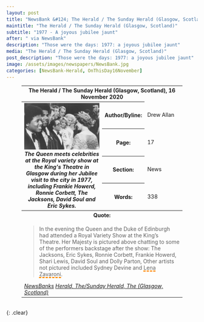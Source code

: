 ```yaml
---
layout: post
title: "NewsBank &#124; The Herald / The Sunday Herald (Glasgow, Scotland) &#124; 16 November 2020"
maintitle: "The Herald / The Sunday Herald (Glasgow, Scotland)"
subtitle: "1977 - A joyous jubilee jaunt"
after: " via NewsBank"
description: "Those were the days: 1977: a joyous jubilee jaunt"
media: "The Herald / The Sunday Herald (Glasgow, Scotland)"
post_description: "Those were the days: 1977: a joyous jubilee jaunt"
image: /assets/images/newspapers/NewsBank.jpg
categories: [NewsBank-Herald, OnThisDay16November]
---
```


<figure class="fig3">
<table>
<tr id="infobox1"><th colspan="3">The Herald / The Sunday Herald (Glasgow, Scotland), 16 November 2020</th></tr>
<tr>
<th rowspan="5" class="top" style="width:50%;">
<a href="/assets/images/newspapers/the-herald/265603301.jpg.article-962.jpg"><img src="/assets/images/newspapers/the-herald/265603301.jpg.article-962.jpg" class="full-width zoom-in" /></a>
<cite>The Queen meets celebrities at the Royal variety show at the King's Theatre in Glasgow during her Jubilee visit to the city in 1977, including Frankie Howerd, Ronnie Corbett, The Jacksons, David Soul and Eric Sykes.</cite>
</th>
</tr>
<tr><th style="width:25%;">Author/Byline:</th><td>Drew Allan</td></tr>
<tr>
<th>Page:</th><td>17</td>
</tr>
<tr>
<th>Section:</th><td>News</td>
</tr>
<tr>
<th>Words:</th><td>338</td>
</tr>
<tr id="infobox2"><th colspan="3">Quote:</th></tr>
<tr><td colspan="3">
<blockquote>
In the evening the Queen and the Duke of Edinburgh had attended a Royal Variety Show at the King’s Theatre. Her Majesty is pictured above chatting to some of the performers backstage after the show: The Jacksons, Eric Sykes, Ronnie Corbett, Frankie Howerd, Shari Lewis, David Soul and Dolly Parton, Other artists not pictured included Sydney Devine and <span style="text-decoration: underline dashed darkorange 3px;">Lena Zavaroni</span>.</blockquote>
<cite><a href="https://infoweb.newsbank.com/apps/news/openurl?ctx_ver=z39.88-2004&rft_id=info%3Asid/infoweb.newsbank.com&svc_dat=UKNB&req_dat=55CA6C602C984FD8A3DCC6AF6BF4AE70&rft_val_format=info%3Aofi/fmt%3Akev%3Amtx%3Actx&rft_dat=document_id%3Anews%252F17EC8DBF36857178">NewsBanks</a></cite>
<cite><a href="https://www.heraldscotland.com/opinion/18869404.days-1977-joyous-jubilee-jaunt">Herald, The/Sunday Herald, The (Glasgow, Scotland)</a></cite>
</td></tr>
</table>
</figure>

<br />{: .clear}

